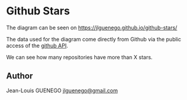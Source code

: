 # Github Stars

The diagram can be seen on https://jlguenego.github.io/github-stars/

The data used for the diagram come directly from Github via the public access of the [github API](https://docs.github.com/en/rest).

We can see how many repositories have more than X stars.

## Author

Jean-Louis GUENEGO <jlguenego@gmail.com>
